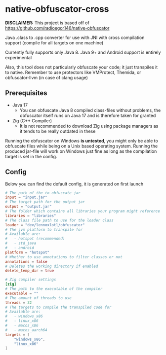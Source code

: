 # native-obfuscator-cross

**DISCLAIMER:** This project is based off of https://github.com/radioegor146/native-obfuscator

Java .class to .cpp converter for use with JNI with cross compilation support (compile for all targets on one machine)

Currently fully supports only Java 8. Java 9+ and Android support is entirely experimental

Also, this tool does not particularly obfuscate your code; it just transpiles it to native. Remember to use protectors
like VMProtect, Themida, or obfuscator-llvm (in case of clang usage)

## Prerequisites

- Java 17
    - You can obfuscate Java 8 compiled class-files without problems, the obfuscator itself runs on Java 17 and
      is therefore taken for granted
- Zig (C++ Compiler)
    - It is not recommended to download Zig using package managers as it tends to be really outdated in these

Running the obfuscator on Windows **is untested**, you might only be able to obfuscate files while being on a Unix based operating system. Running
the produced jar-file will work on Windows just fine as long as the compilation target is set in the config.

## Config
Below you can find the default config, it is generated on first launch

```toml
# The path of the to obfuscate jar
input = "input.jar"
# The target path for the output jar
output = "output.jar"
# The folder which contains all libraries your program might reference
libraries = "libraries"
# The class file path to use for the loader class
loader = "dev/lennoxlotl/obfuscator"
# The jvm platform to transpile for
# Available are:
#   - hotspot (recommended)
#   - std_java
#   - android
platform = "hotspot"
# Whether to use annotations to filter classes or not
annotations = false
# Deletes the working directory if enabled
delete_temp_dir = true

# Zig compiler settings
[zig]
# The path to the executable of the compiler
executable = ""
# The amount of threads to use
threads = 32
# The targets to compile the transpiled code for
# Available are:
#   - windows_x86
#   - linux_x86
#   - macos_x86
#   - macos_aarch64
targets = [
    "windows_x86",
    "linux_x86"
]
```